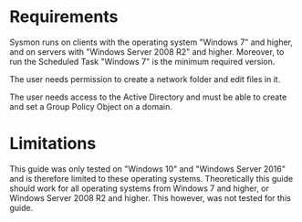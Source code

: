 # Requirements
Sysmon runs on clients with the operating system "Windows 7" and higher, and on servers with "Windows Server 2008 R2" and higher. Moreover, to run the Scheduled Task "Windows 7" is the minimum required version.

The user needs permission to create a network folder and edit files in it.

The user needs access to the Active Directory and must be able to create and set a Group Policy Object on a domain.

# Limitations 
This guide was only tested on "Windows 10" and "Windows Server 2016" and is therefore limited to these operating systems. Theoretically this guide should work for all operating systems from Windows 7 and higher, or Windows Server 2008 R2 and higher. This however, was not tested for this guide.